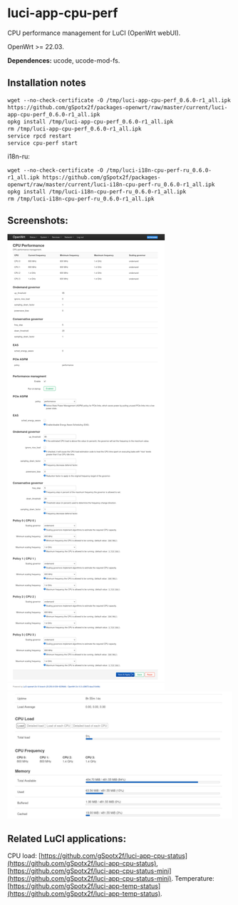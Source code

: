 # luci-app-cpu-perf
CPU performance management for LuCI (OpenWrt webUI).

OpenWrt >= 22.03.

**Dependences:** ucode, ucode-mod-fs.

## Installation notes

    wget --no-check-certificate -O /tmp/luci-app-cpu-perf_0.6.0-r1_all.ipk https://github.com/gSpotx2f/packages-openwrt/raw/master/current/luci-app-cpu-perf_0.6.0-r1_all.ipk
    opkg install /tmp/luci-app-cpu-perf_0.6.0-r1_all.ipk
    rm /tmp/luci-app-cpu-perf_0.6.0-r1_all.ipk
    service rpcd restart
    service cpu-perf start

i18n-ru:

    wget --no-check-certificate -O /tmp/luci-i18n-cpu-perf-ru_0.6.0-r1_all.ipk https://github.com/gSpotx2f/packages-openwrt/raw/master/current/luci-i18n-cpu-perf-ru_0.6.0-r1_all.ipk
    opkg install /tmp/luci-i18n-cpu-perf-ru_0.6.0-r1_all.ipk
    rm /tmp/luci-i18n-cpu-perf-ru_0.6.0-r1_all.ipk

## Screenshots:

![](https://github.com/gSpotx2f/luci-app-cpu-perf/blob/master/screenshots/01.jpg)
![](https://github.com/gSpotx2f/luci-app-cpu-perf/blob/master/screenshots/02.jpg)

## Related LuCI applications:

CPU load: [https://github.com/gSpotx2f/luci-app-cpu-status](https://github.com/gSpotx2f/luci-app-cpu-status), [https://github.com/gSpotx2f/luci-app-cpu-status-mini](https://github.com/gSpotx2f/luci-app-cpu-status-mini).
Temperature: [https://github.com/gSpotx2f/luci-app-temp-status](https://github.com/gSpotx2f/luci-app-temp-status).
